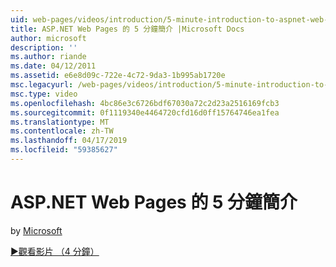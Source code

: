 ```yaml
---
uid: web-pages/videos/introduction/5-minute-introduction-to-aspnet-web-pages
title: ASP.NET Web Pages 的 5 分鐘簡介 |Microsoft Docs
author: microsoft
description: ''
ms.author: riande
ms.date: 04/12/2011
ms.assetid: e6e8d09c-722e-4c72-9da3-1b995ab1720e
msc.legacyurl: /web-pages/videos/introduction/5-minute-introduction-to-aspnet-web-pages
msc.type: video
ms.openlocfilehash: 4bc86e3c6726bdf67030a72c2d23a2516169fcb3
ms.sourcegitcommit: 0f1119340e4464720cfd16d0ff15764746ea1fea
ms.translationtype: MT
ms.contentlocale: zh-TW
ms.lasthandoff: 04/17/2019
ms.locfileid: "59385627"
---
```

# <a name="5-minute-introduction-to-aspnet-web-pages"></a>ASP.NET Web Pages 的 5 分鐘簡介

by [Microsoft](https://github.com/microsoft)

[&#9654;觀看影片 （4 分鐘）](https://channel9.msdn.com/Blogs/ASP-NET-Site-Videos/5-minute-introduction-to-aspnet-web-pages)
